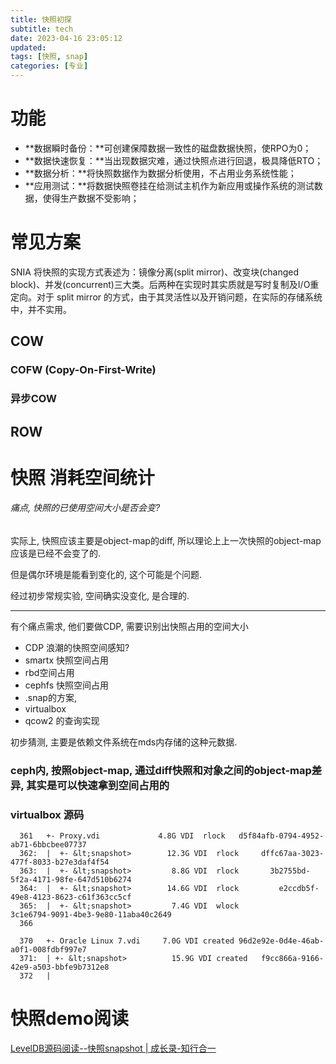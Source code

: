 ```yaml
---
title: 快照初探
subtitle: tech
date: 2023-04-16 23:05:12
updated:
tags: [快照, snap]
categories: [专业]
---
```



# 功能


-   **数据瞬时备份：**可创建保障数据一致性的磁盘数据快照，使RPO为0；
-   **数据快速恢复：**当出现数据灾难，通过快照点进行回退，极具降低RTO；
-   **数据分析：**将快照数据作为数据分析使用，不占用业务系统性能；
-   **应用测试：**将数据快照卷挂在给测试主机作为新应用或操作系统的测试数据，使得生产数据不受影响；

# 常见方案

SNIA 将快照的实现方式表述为：镜像分离(split mirror)、改变块(changed block)、并发(concurrent)三大类。后两种在实现时其实质就是写时复制及I/O重定向。对于 split mirror 的方式，由于其灵活性以及开销问题，在实际的存储系统中，并不实用。

## COW

### COFW (**Copy-On-First-Write**)

### 异步COW



## ROW



# 快照 消耗空间统计


###### 痛点, 快照的已使用空间大小是否会变?

实际上, 快照应该主要是object-map的diff, 所以理论上上一次快照的object-map应该是已经不会变了的.

但是偶尔环境是能看到变化的, 这个可能是个问题.

经过初步常规实验, 空间确实没变化, 是合理的. 

---



有个痛点需求, 他们要做CDP, 需要识别出快照占用的空间大小


* CDP  浪潮的快照空间感知? 
* smartx 快照空间占用
* rbd空间占用
* cephfs 快照空间占用
* .snap的方案, 
* virtualbox
* qcow2 的查询实现



初步猜测, 主要是依赖文件系统在mds内存储的这种元数据.

### ceph内, 按照object-map, 通过diff快照和对象之间的object-map差异, 其实是可以快速拿到空间占用的



### virtualbox 源码

```
  361   +- Proxy.vdi             4.8G VDI  rlock   d5f84afb-0794-4952-ab71-6bbcbee07737
  362:  |  +- &lt;snapshot>        12.3G VDI  rlock     dffc67aa-3023-477f-8033-b27e3daf4f54
  363:  |  +- &lt;snapshot>         8.8G VDI  rlock       3b2755bd-5f2a-4171-98fe-647d510b6274
  364:  |  +- &lt;snapshot>        14.6G VDI  rlock         e2ccdb5f-49e8-4123-8623-c61f363cc5cf
  365:  |  +- &lt;snapshot>         7.4G VDI  wlock           3c1e6794-9091-4be3-9e80-11aba40c2649
  366  

  370   +- Oracle Linux 7.vdi     7.0G VDI created 96d2e92e-0d4e-46ab-a0f1-008fdbf997e7
  371:  | +- &lt;snapshot>          15.9G VDI created   f9cc866a-9166-42e9-a503-bbfe9b7312e8
  372   |
```


# 快照demo阅读




[LevelDB源码阅读\-\-快照snapshot \| 成长录\-知行合一](https://www.a-programmer.top/2020/04/19/LevelDB%E6%BA%90%E7%A0%81%E9%98%85%E8%AF%BB--%E5%BF%AB%E7%85%A7snapshot/)
